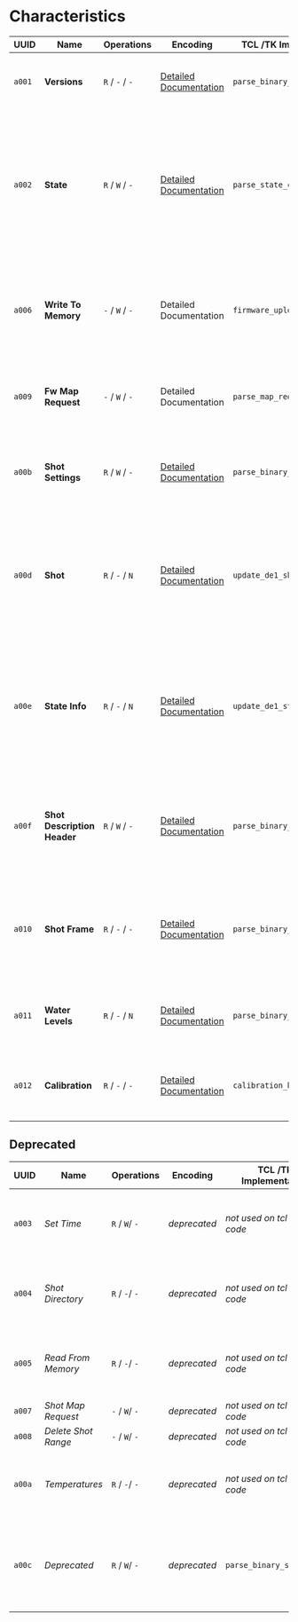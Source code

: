 # Characteristics

| UUID   | Name                        | Operations      | Encoding                                             | TCL /TK Implementation        | Description                                                                                                                                |
| ------ | --------------------------- | --------------- | ---------------------------------------------------- | ----------------------------- | ------------------------------------------------------------------------------------------------------------------------------------------ |
| `a001` | **Versions**                | `R` / `-` / `-` | [Detailed Documentation](./versions.md)              | `parse_binary_version_desc`   | Version descriptons for Bluetooth and the firmware                                                                                         |
| `a002` | **State**                   | `R` / `W` / `-` | [Detailed Documentation](./state.md)                 | `parse_state_change`          | Lets read read and set states (but not substates), cannot be subscribed to. Mainly use for setting state (ie. start espresso or steam etc) |
| `a006` | **Write To Memory**         | `-` / `W` / `-` | Detailed Documentation                               | `firmware_upload_next`        | _unclear_ logs "firmware write ack recved" \[sic!\], maybe part of the protocol to update the firmware                                     |
| `a009` | **Fw Map Request**          | `-` / `W` / `-` | Detailed Documentation                               | `parse_map_request`           | _unclear_ maybe something to prepare an update of the firmware                                                                             |
| `a00b` | **Shot Settings**           | `R` / `W` / `-` | [Detailed Documentation](./shotSettings.md)          | `parse_binary_hotwater_desc`  | Settings for steam, hot water, espresso volume and group temperature                                                                       |
| `a00d` | **Shot**                    | `R` / `-` / `N` | [Detailed Documentation](./shot.md)                  | `update_de1_shotvalue`        | Notifies about the machines values (temparature, pressure and flow sensors) as well as the currently set targes for those values           |
| `a00e` | **State Info**              | `R` / `-` / `N` | [Detailed Documentation](./stateInfo.md)             | `update_de1_state`            | State notifications. Can be used to read - _and get notified about_ - the current machine's state and substate (heating, pouring etc)      |
| `a00f` | **Shot Description Header** | `R` / `W` / `-` | [Detailed Documentation](./shotDescriptionHeader.md) | `parse_binary_shotdescheader` | _unclear_ this seems to be in use and the code is readable, I am not sure what this is used for though                                     |
| `a010` | **Shot Frame**              | `R` / `-` / `-` | [Detailed Documentation](./shotFrame.md)             | `parse_binary_shotframe`      | _unclear_ this seems to be in use and the code is readable, I am not sure what this is used for though                                     |
| `a011` | **Water Levels**            | `R` / `-` / `N` | [Detailed Documentation](./water.md)                 | `parse_binary_water_level`    | Returns the current water level and the one the machine started with                                                                       |
| `a012` | **Calibration**             | `R` / `-` / `-` | [Detailed Documentation](./calibrate.md)             | `calibration_ble_received`    | _unclear_ for receiving calibration notifications, whatever that means                                                                     |

## Deprecated

| UUID   | Name                | Operations     | Encoding     | TCL /TK Implementation        | Description                                                                 |
| ------ | ------------------- | -------------- | ------------ | ----------------------------- | --------------------------------------------------------------------------- |
| `a003` | _Set Time_          | `R` / `W`/ `-` | _deprecated_ | _not used on tcl source code_ | deprecated maybe reading this gives you a bunch of zeros                    |
| `a004` | _Shot Directory_    | `R` / `-`/ `-` | _deprecated_ | _not used on tcl source code_ | deprecated maybe reading this gives you a bunch of zeros                    |
| `a005` | _Read From Memory_  | `R` / `-`/ `-` | _deprecated_ | _not used on tcl source code_ | deprecated maybe reading this gives you a bunch of zeros                    |
| `a007` | _Shot Map Request_  | `-` / `W`/ `-` | _deprecated_ | _not used on tcl source code_ | deprecated maybe                                                            |
| `a008` | _Delete Shot Range_ | `-` / `W`/ `-` | _deprecated_ | _not used on tcl source code_ | deprecated maybe                                                            |
| `a00a` | _Temperatures_      | `R` / `-`/ `-` | _deprecated_ | _not used on tcl source code_ | deprecated maybe reading this gives you a bunch of zeros                    |
| `a00c` | _Deprecated_        | `R` / `W`/ `-` | _deprecated_ | `parse_binary_shot_desc`      | _unclear_ docs say it's deprecated, reading this gives you a bunch of zeros |
